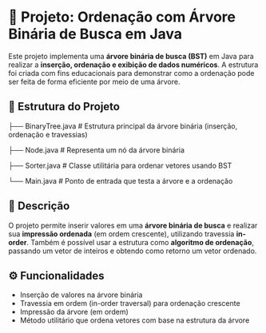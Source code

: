 # 🌳 Projeto: Ordenação com Árvore Binária de Busca em Java

Este projeto implementa uma **árvore binária de busca (BST)** em Java para realizar a **inserção, ordenação e exibição de dados numéricos**. A estrutura foi criada com fins educacionais para demonstrar como a ordenação pode ser feita de forma eficiente por meio de uma árvore.

## 📁 Estrutura do Projeto

├── BinaryTree.java # Estrutura principal da árvore binária (inserção, ordenação e travessias)

├── Node.java # Representa um nó da árvore binária

├── Sorter.java # Classe utilitária para ordenar vetores usando BST

└── Main.java # Ponto de entrada que testa a árvore e a ordenação


## 📝 Descrição

O projeto permite inserir valores em uma **árvore binária de busca** e realizar sua **impressão ordenada** (em ordem crescente), utilizando travessia **in-order**. Também é possível usar a estrutura como **algoritmo de ordenação**, passando um vetor de inteiros e obtendo como retorno um vetor ordenado.

## ⚙️ Funcionalidades

- Inserção de valores na árvore binária
- Travessia em ordem (in-order traversal) para ordenação crescente
- Impressão da árvore (em ordem)
- Método utilitário que ordena vetores com base na estrutura da árvore
